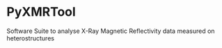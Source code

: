 # PyXMRTool
Software Suite to analyse X-Ray Magnetic Reflectivity data measured on heterostructures
